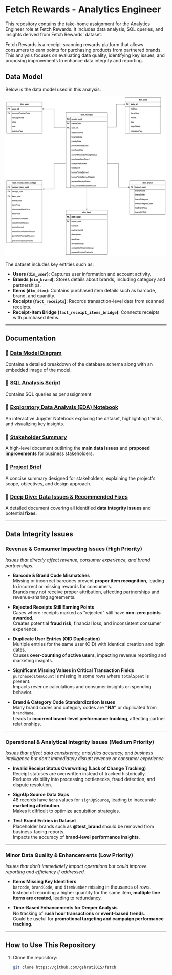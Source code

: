 # Fetch Rewards - Analytics Engineer

This repository contains the take-home assignment for the Analytics Engineer role at Fetch Rewards. It includes data analysis, SQL queries, and insights derived from Fetch Rewards' dataset.  

Fetch Rewards is a receipt-scanning rewards platform that allows consumers to earn points for purchasing products from partnered brands. This analysis focuses on evaluating data quality, identifying key issues, and proposing improvements to enhance data integrity and reporting.  

## Data Model  

Below is the data model used in this analysis:  

![Data Model](data_model/data_model.png) 

The dataset includes key entities such as:  
- **Users (`dim_user`)**: Captures user information and account activity.  
- **Brands (`dim_brand`)**: Stores details about brands, including category and partnerships.  
- **Items (`dim_item`)**: Contains purchased item details such as barcode, brand, and quantity.  
- **Receipts (`fact_receipts`)**: Records transaction-level data from scanned receipts.  
- **Receipt-Item Bridge (`fact_receipt_items_bridge`)**: Connects receipts with purchased items.  

---

## Documentation  

### 📌 [Data Model Diagram](data_model/data_model.png)  
Contains a detailed breakdown of the database schema along with an embedded image of the model.  

### 📌 [SQL Analysis Script](sql/queries.sql)  
Contains SQL queries as per assignment 

### 📌 [Exploratory Data Analysis (EDA) Notebook](notebooks/fetch_eda.ipynb)  
An interactive Jupyter Notebook exploring the dataset, highlighting trends, and visualizing key insights.  

### 📌 [Stakeholder Summary](question4_stakeholderSummary.pdf)
A high-level document outlining the **main data issues** and **proposed improvements** for business stakeholders.  

### 📌 [Project Brief](documents/fetch_dataQaulityIssues_brief.pdf)  
A concise summary designed for stakeholders, explaining the project's scope, objectives, and design approach.  

### 📌 [Deep Dive: Data Issues & Recommended Fixes](documents/fetch_dataQualityIsuues_deepDive.pdf)  
A detailed document covering all identified **data integrity issues** and potential **fixes**.  

---

## Data Integrity Issues

### Revenue & Consumer Impacting Issues (High Priority)
*Issues that directly affect revenue, consumer experience, and brand partnerships.*

- **Barcode & Brand Code Mismatches**  
  Missing or incorrect barcodes prevent **proper item recognition**, leading to incorrect or missing rewards for consumers.  
  Brands may not receive proper attribution, affecting partnerships and revenue-sharing agreements.  

- **Rejected Receipts Still Earning Points**  
  Cases where receipts marked as "rejected" still have **non-zero points awarded**.  
  Creates potential **fraud risk**, financial loss, and inconsistent consumer experience.  

- **Duplicate User Entries (OID Duplication)**  
  Multiple entries for the same user (OID) with identical creation and login dates.  
  Causes **over-counting of active users**, impacting revenue reporting and marketing insights.  

- **Significant Missing Values in Critical Transaction Fields**  
  `purchasedItemCount` is missing in some rows where `totalSpent` is present.  
  Impacts revenue calculations and consumer insights on spending behavior.  

- **Brand & Category Code Standardization Issues**  
  Many brand codes and category codes are **“NA”** or duplicated from `brandName`.  
  Leads to **incorrect brand-level performance tracking**, affecting partner relationships.  

---

### Operational & Analytical Integrity Issues (Medium Priority)
*Issues that affect data consistency, analytics accuracy, and business intelligence but don’t immediately disrupt revenue or consumer experience.*

- **Invalid Receipt Status Overwriting (Lack of Change Tracking)**  
  Receipt statuses are overwritten instead of tracked historically.  
  Reduces visibility into processing bottlenecks, fraud detection, and dispute resolution.  

- **SignUp Source Data Gaps**  
  48 records have `None` values for `signUpSource`, leading to inaccurate **marketing attribution**.  
  Makes it difficult to optimize acquisition strategies.  

- **Test Brand Entries in Dataset**  
  Placeholder brands such as **@test_brand** should be removed from business-facing reports.  
  Impacts the accuracy of **brand-level performance insights**.  

---

### Minor Data Quality & Enhancements (Low Priority)
*Issues that don’t immediately impact operations but could improve reporting and efficiency if addressed.*

- **Items Missing Key Identifiers**  
  `barcode`, `brandCode`, and `itemNumber` missing in thousands of rows.  
  Instead of recording a higher quantity for the same item, **multiple line items are created**, leading to redundancy.  

- **Time-Based Enhancements for Deeper Analysis**  
  No tracking of **rush hour transactions** or **event-based trends**.  
  Could be useful for **promotional targeting and campaign performance tracking**.  

---

## How to Use This Repository  
1. Clone the repository:
   ```sh
   git clone https://github.com/gshruti015/fetch
